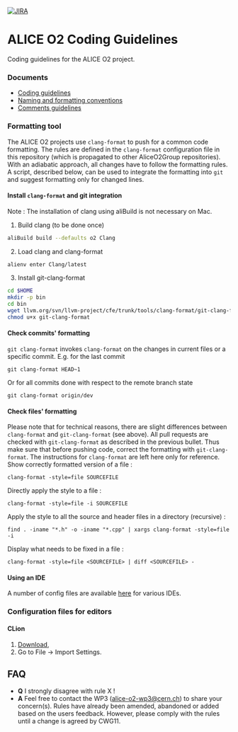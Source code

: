 [![JIRA](https://img.shields.io/badge/JIRA-Report%20issue-blue.svg)](https://alice.its.cern.ch/jira/secure/CreateIssue.jspa?pid=11201&issuetype=1)

# ALICE O2 Coding Guidelines
Coding guidelines for the ALICE O2 project.

### Documents

* [Coding guidelines](https://rawgit.com/AliceO2Group/CodingGuidelines/master/coding_guidelines.html)
* [Naming and formatting conventions](https://rawgit.com/AliceO2Group/CodingGuidelines/master/naming_formatting.html)
* [Comments guidelines](https://rawgit.com/AliceO2Group/CodingGuidelines/master/comments_guidelines.html)

### Formatting tool
The ALICE O2 projects use `clang-format` to push for a common code formatting. The rules are defined in 
the `clang-format` configuration file in this repository (which is propagated to other AliceO2Group repositories). With an adiabatic
approach, all changes have to follow the formatting rules. A script, described below, can be
used to integrate the formatting into `git` and suggest formatting only for
changed lines.

#### Install `clang-format` and git integration

Note : The installation of clang using aliBuild is not necessary on Mac. 

1. Build clang (to be done once)
```bash
aliBuild build --defaults o2 Clang
```
2. Load clang and clang-format
```bash
alienv enter Clang/latest
```
3. Install git-clang-format
```bash
cd $HOME
mkdir -p bin
cd bin
wget llvm.org/svn/llvm-project/cfe/trunk/tools/clang-format/git-clang-format
chmod u+x git-clang-format
```

#### Check commits' formatting
`git clang-format` invokes `clang-format` on the changes in current files
or a specific commit. E.g. for the last commit
```
git clang-format HEAD~1
```

Or for all commits done with respect to the remote branch state
```
git clang-format origin/dev
```

#### Check files' formatting
Please note that for technical reasons, there are slight differences between `clang-format` and `git-clang-format` (see above). All pull requests are checked with `git-clang-format` as described in the previous bullet. Thus make sure that before pushing code, correct the formatting with `git-clang-format`. The instructions for `clang-format` are left here only for reference.
Show correctly formatted version of a file :
```
clang-format -style=file SOURCEFILE
```

Directly apply the style to a file :
```
clang-format -style=file -i SOURCEFILE
```

Apply the style to all the source and header files in a directory (recursive) : 

```
find . -iname "*.h" -o -iname "*.cpp" | xargs clang-format -style=file -i 
```

Display what needs to be fixed in a file : 
```
clang-format -style=file <SOURCEFILE> | diff <SOURCEFILE> -
```

#### Using an IDE
A number of config files are available [here](https://github.com/AliceO2Group/CodingGuidelines) for various IDEs.


### Configuration files for editors

#### CLion
1. [Download](https://github.com/AliceO2Group/CodingGuidelines/raw/master/settings-o2-codestyle-clion.jar),
2. Go to File -> Import Settings. 

## FAQ
* __Q__ I strongly disagree with rule X !
* __A__ Feel free to contact the WP3 (alice-o2-wp3@cern.ch) to share your concern(s). Rules have already been amended, abandoned or added based on the users feedback. However, please comply with the rules until a change is agreed by CWG11.
 
